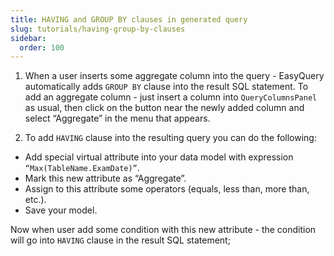 ```yaml
---
title: HAVING and GROUP BY clauses in generated query
slug: tutorials/having-group-by-clauses
sidebar:
  order: 100
---
```


1) When a user inserts some aggregate column into the query - EasyQuery automatically adds `GROUP BY` clause into the result SQL statement. To add an aggregate column - just insert a column into `QueryColumnsPanel` as usual, then click on the button near the newly added column and select “Aggregate” in the menu that appears.

2) To add `HAVING` clause into the resulting query you can do the following:
  
* Add special virtual attribute into your data model with expression `“Max(TableName.ExamDate)”`.
* Mark this new attribute as “Aggregate”.
* Assign to this attribute some operators (equals, less than, more than, etc.).
* Save your model.

Now when user add some condition with this new attribute - the condition will go into `HAVING` clause in the result SQL statement;
